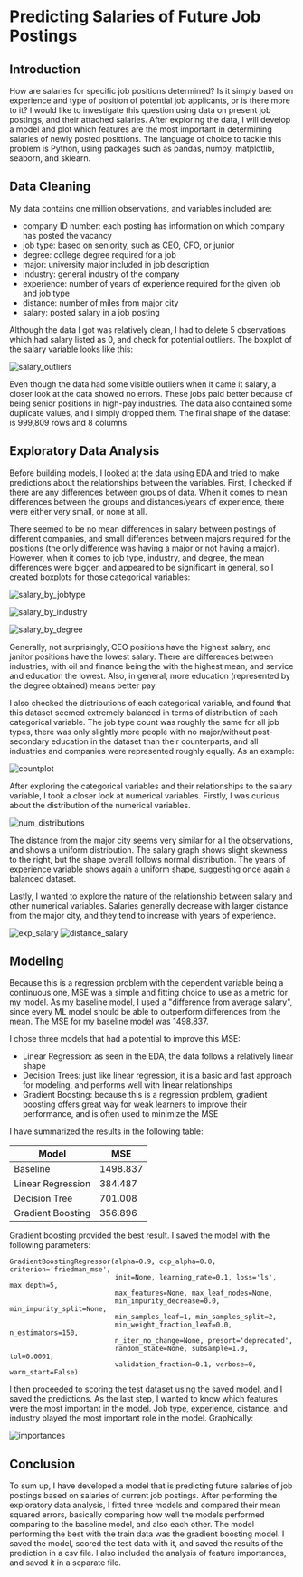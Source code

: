 # Predicting Salaries of Future Job Postings

## Introduction
How are salaries for specific job positions determined? Is it simply based on experience and type of position of potential job applicants, or is there more to it? I would like to investigate this question using data on present job postings, and their attached salaries. After exploring the data, I will develop a model and plot which features are the most important in determining salaries of newly posted posittions. The language of choice to tackle this problem is Python, using packages such as pandas, numpy, matplotlib, seaborn, and sklearn.

## Data Cleaning
My data contains one million observations, and variables included are:
- company ID number: each posting has information on which company has posted the vacancy
- job type: based on seniority, such as CEO, CFO, or junior
- degree: college degree required for a job
- major: university major included in job description
- industry: general industry of the company
- experience: number of years of experience required for the given job and job type
- distance: number of miles from major city
- salary: posted salary in a job posting

Although the data I got was relatively clean, I had to delete 5 observations which had salary listed as 0, and check for potential outliers. The boxplot of the salary variable looks like this:

![salary_outliers](https://github.com/lukasbarbuscak/Salary-Prediction/blob/master/images/salary_outliers.PNG)

Even though the data had some visible outliers when it came it salary, a closer look at the data showed no errors. These jobs paid better because of being senior positions in high-pay industries. The data also contained some duplicate values, and I simply dropped them. The final shape of the dataset is 999,809 rows and 8 columns.

## Exploratory Data Analysis
Before building models, I looked at the data using EDA and tried to make predictions about the relationships between the variables. First, I checked if there are any differences between groups of data. When it comes to mean differences between the groups and distances/years of experience, there were either very small, or none at all.

There seemed to be no mean differences in salary between postings of different companies, and small differences between majors required for the positions (the only difference was having a major or not having a major). However, when it comes to job type, industry, and degree, the mean differences were bigger, and appeared to be significant in general, so I created boxplots for those categorical variables:


![salary_by_jobtype](https://github.com/lukasbarbuscak/Salary-Prediction/blob/master/images/salary_by_jobtype.PNG)

![salary_by_industry](https://github.com/lukasbarbuscak/Salary-Prediction/blob/master/images/salary_by_industry.PNG)

![salary_by_degree](https://github.com/lukasbarbuscak/Salary-Prediction/blob/master/images/salary_by_degree.PNG)


Generally, not surprisingly, CEO positions have the highest salary, and janitor positions have the lowest salary. There are differences between industries, with oil and finance being the with the highest mean, and service and education the lowest. Also, in general, more education (represented by the degree obtained) means better pay.

I also checked the distributions of each categorical variable, and found that this dataset seemed extremely balanced in terms of distribution of each categorical variable. The job type count was roughly the same for all job types, there was only slightly more people with no major/without post-secondary education in the dataset than their counterparts, and all industries and companies were represented roughly equally. As an example:



![countplot](https://github.com/lukasbarbuscak/Salary-Prediction/blob/master/images/countplot.PNG)



After exploring the categorical variables and their relationships to the salary variable, I took a closer look at numerical variables. Firstly, I was curious about the distribution of the numerical variables.



![num_distributions](https://github.com/lukasbarbuscak/Salary-Prediction/blob/master/images/num_distributions.PNG)



The distance from the major city seems very similar for all the observations, and shows a uniform distribution. The salary graph shows slight skewness to the right, but the shape overall follows normal distribution. The years of experience variable shows again a uniform shape, suggesting once again a balanced dataset.

Lastly, I wanted to explore the nature of the relationship between salary and other numerical variables. Salaries generally decrease with larger distance from the major city, and they tend to increase with years of experience.


![exp_salary](https://github.com/lukasbarbuscak/Salary-Prediction/blob/master/images/exp_salary.PNG) 
![distance_salary](https://github.com/lukasbarbuscak/Salary-Prediction/blob/master/images/distance_salary.PNG)


## Modeling

Because this is a regression problem with the dependent variable being a continuous one, MSE was a simple and fitting choice to use as a metric for my model. As my baseline model, I used a "difference from average salary", since every ML model should be able to outperform differences from the mean. The MSE for my baseline model was 1498.837. 

I chose three models that had a potential to improve this MSE:
- Linear Regression: as seen in the EDA, the data follows a relatively linear shape
- Decision Trees: just like linear regression, it is a basic and fast approach for modeling, and performs well with linear relationships
- Gradient Boosting: because this is a regression problem, gradient boosting offers great way for weak learners to improve their performance, and is often used to minimize the MSE

I have summarized the results in the following table:

| Model  | MSE |
| ------------- | ------------- |
| Baseline  | 1498.837  |
| Linear Regression  | 384.487  |
| Decision Tree  | 701.008  |
| Gradient Boosting  | 356.896  |

Gradient boosting provided the best result. I saved the model with the following parameters: 

```
GradientBoostingRegressor(alpha=0.9, ccp_alpha=0.0, criterion='friedman_mse',
                          init=None, learning_rate=0.1, loss='ls', max_depth=5,
                          max_features=None, max_leaf_nodes=None,
                          min_impurity_decrease=0.0, min_impurity_split=None,
                          min_samples_leaf=1, min_samples_split=2,
                          min_weight_fraction_leaf=0.0, n_estimators=150,
                          n_iter_no_change=None, presort='deprecated',
                          random_state=None, subsample=1.0, tol=0.0001,
                          validation_fraction=0.1, verbose=0, warm_start=False)
```
I then proceeded to scoring the test dataset using the saved model, and I saved the predictions. As the last step, I wanted to know which features were the most important in the model. Job type, experience, distance, and industry played the most important role in the model. Graphically:

![importances](https://github.com/lukasbarbuscak/Salary-Prediction/blob/master/images/importances.PNG)

## Conclusion
To sum up, I have developed a model that is predicting future salaries of job postings based on salaries of current job postings. After performing the exploratory data analysis, I fitted three models and compared their mean squared errors, basically comparing how well the models performed comparing to the baseline model, and also each other. The model performing the best with the train data was the gradient boosting model. I saved the model, scored the test data with it, and saved the results of the prediction in a csv file. I also included the analysis of feature importances, and saved it in a separate file.
